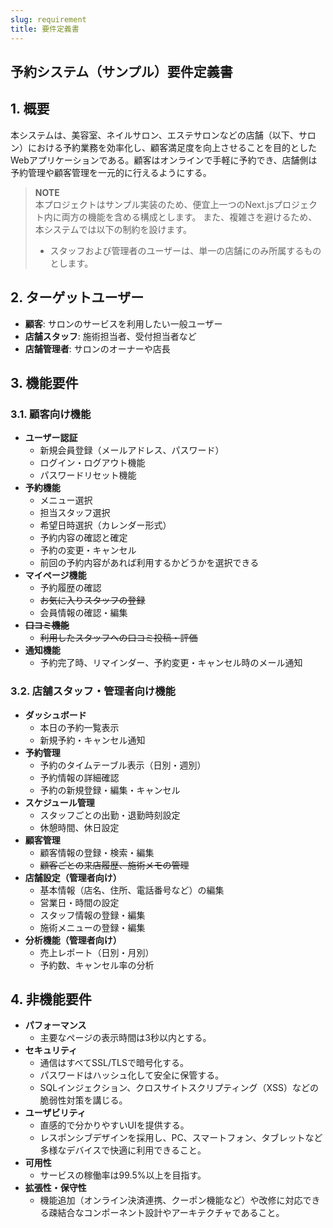 ```yaml
---
slug: requirement
title: 要件定義書
---
```


## 予約システム（サンプル）要件定義書

## 1. 概要

本システムは、美容室、ネイルサロン、エステサロンなどの店舗（以下、サロン）における予約業務を効率化し、顧客満足度を向上させることを目的としたWebアプリケーションである。顧客はオンラインで手軽に予約でき、店舗側は予約管理や顧客管理を一元的に行えるようにする。

> **NOTE**  
> 本プロジェクトはサンプル実装のため、便宜上一つのNext.jsプロジェクト内に両方の機能を含める構成とします。
> また、複雑さを避けるため、本システムでは以下の制約を設けます。
> - スタッフおよび管理者のユーザーは、単一の店舗にのみ所属するものとします。



## 2. ターゲットユーザー

- **顧客**: サロンのサービスを利用したい一般ユーザー
- **店舗スタッフ**: 施術担当者、受付担当者など
- **店舗管理者**: サロンのオーナーや店長

## 3. 機能要件

### 3.1. 顧客向け機能

- **ユーザー認証**
  - 新規会員登録（メールアドレス、パスワード）
  - ログイン・ログアウト機能
  - パスワードリセット機能
- **予約機能**
  - メニュー選択
  - 担当スタッフ選択
  - 希望日時選択（カレンダー形式）
  - 予約内容の確認と確定
  - 予約の変更・キャンセル
  - 前回の予約内容があれば利用するかどうかを選択できる
- **マイページ機能**
  - 予約履歴の確認
  - ~~お気に入りスタッフの登録~~
  - 会員情報の確認・編集
- ~~**口コミ機能**~~
  - ~~利用したスタッフへの口コミ投稿・評価~~
- **通知機能**
  - 予約完了時、リマインダー、予約変更・キャンセル時のメール通知

### 3.2. 店舗スタッフ・管理者向け機能

- **ダッシュボード**
  - 本日の予約一覧表示
  - 新規予約・キャンセル通知
- **予約管理**
  - 予約のタイムテーブル表示（日別・週別）
  - 予約情報の詳細確認
  - 予約の新規登録・編集・キャンセル
- **スケジュール管理**
  - スタッフごとの出勤・退勤時刻設定
  - 休憩時間、休日設定
- **顧客管理**
  - 顧客情報の登録・検索・編集
  - ~~顧客ごとの来店履歴、施術メモの管理~~
- **店舗設定（管理者向け）**
  - 基本情報（店名、住所、電話番号など）の編集
  - 営業日・時間の設定
  - スタッフ情報の登録・編集
  - 施術メニューの登録・編集
- **分析機能（管理者向け）**
  - 売上レポート（日別・月別）
  - 予約数、キャンセル率の分析

## 4. 非機能要件

- **パフォーマンス**
  - 主要なページの表示時間は3秒以内とする。
- **セキュリティ**
  - 通信はすべてSSL/TLSで暗号化する。
  - パスワードはハッシュ化して安全に保管する。
  - SQLインジェクション、クロスサイトスクリプティング（XSS）などの脆弱性対策を講じる。
- **ユーザビリティ**
  - 直感的で分かりやすいUIを提供する。
  - レスポンシブデザインを採用し、PC、スマートフォン、タブレットなど多様なデバイスで快適に利用できること。
- **可用性**
  - サービスの稼働率は99.5%以上を目指す。
- **拡張性・保守性**
  - 機能追加（オンライン決済連携、クーポン機能など）や改修に対応できる疎結合なコンポーネント設計やアーキテクチャであること。
